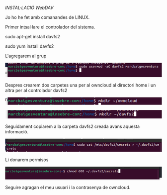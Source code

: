 *INSTAL·LACIÓ WebDAV* 


Jo ho he fet amb comanandes de LINUX.



Primer intsal·lare el controlador del sistema. 

sudo apt-get install davfs2

sudo yum install davfs2

L'agregarem al grup 

![alt text](webdav.png)

Despres crearem dos carpetes una per al owncloud al directori home i un altra per al controlador davfs2

![alt text](dirowncloud.png)

![alt text](dirdav.png)

Seguidament copiarem a la carpeta davfs2 creada avans aquesta informació.

![alt text](aa.png)

Li donarem permisos

![alt text](permisos.png.png)

Seguire agragan el meu usuari i la contrasenya de owncloud.

